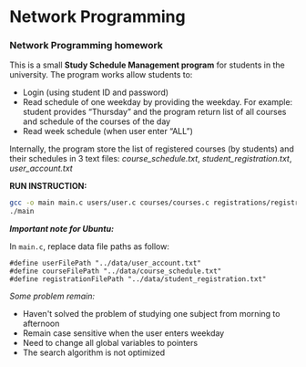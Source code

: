 # Network Programming
### Network Programming homework

This is a small **Study Schedule Management program** for students in the university. The program works allow
students to: 

- Login (using student ID and password)
- Read schedule of one weekday by providing the weekday. For example: student provides “Thursday” and the program return list of all courses and schedule of the courses of the day
- Read week schedule (when user enter “ALL”)

Internally, the program store the list of registered courses (by students) and their schedules in 3 text files: *course_schedule.txt*, *student_registration.txt*, *user_account.txt*

**RUN INSTRUCTION:**
```bash
gcc -o main main.c users/user.c courses/courses.c registrations/registration.c
./main
```

***Important note for Ubuntu:***

In `main.c`, replace data file paths as follow:
```
#define userFilePath "../data/user_account.txt"
#define courseFilePath "../data/course_schedule.txt"
#define registrationFilePath "../data/student_registration.txt" 
```




*Some problem remain:*

- Haven't solved the problem of studying one subject from morning to afternoon
- Remain case sensitive when the user enters weekday
- Need to change all global variables to pointers
- The search algorithm is not optimized